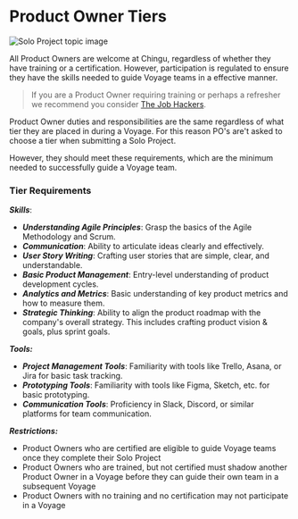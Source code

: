 # Product Owner Tiers
![Solo Project topic image](../assets/horizontal-paint-splash-yellow.jpg)

All Product Owners are welcome at Chingu, regardless of whether they have training or a certification. However, participation is regulated to ensure they have the skills needed to guide Voyage teams in a effective manner.

> If you are a Product Owner requiring training or perhaps a refresher we recommend you consider [The Job Hackers](https://www.thejobhackers.org/).

Product Owner duties and responsibilities are the same regardless of what tier they are placed in during a Voyage. For this reason PO's are't asked to choose a tier when submitting a Solo Project.

However, they should meet these requirements, which are the minimum needed to successfully guide a Voyage team.

### Tier Requirements

***Skills***:
* ***Understanding Agile Principles***: Grasp the basics of the Agile Methodology and Scrum.
* ***Communication***: Ability to articulate ideas clearly and effectively.
* ***User Story Writing***: Crafting user stories that are simple, clear, and understandable.
* ***Basic Product Management***: Entry-level understanding of product development cycles.
* ***Analytics and Metrics***: Basic understanding of key product metrics and how to measure them.
* ***Strategic Thinking***: Ability to align the product roadmap with the company's overall strategy. This includes crafting product vision & goals, plus sprint goals.

***Tools:***
* ***Project Management Tools***: Familiarity with tools like Trello, Asana, or Jira for basic task tracking.
* ***Prototyping Tools***: Familiarity with tools like Figma, Sketch, etc. for basic prototyping.
* ***Communication Tools***: Proficiency in Slack, Discord, or similar platforms for team communication.

***Restrictions:***
* Product Owners who are certified are eligible to guide Voyage teams once they complete their Solo Project
* Product Owners who are trained, but not certified must shadow another Product Owner in a Voyage before they can guide their own team in a subsequent Voyage
* Product Owners with no training and no certification may not participate in a Voyage